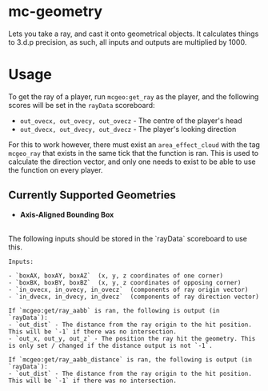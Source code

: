 # mc-geometry
Lets you take a ray, and cast it onto geometrical objects.
It calculates things to 3.d.p precision, as such, all inputs and outputs are multiplied by 1000.

# Usage

To get the ray of a player, run `mcgeo:get_ray` as the player, and the following scores will be set in the `rayData` scoreboard:
- `out_ovecx, out_ovecy, out_ovecz` - The centre of the player's head
- `out_dvecx, out_dvecy, out_dvecz` - The player's looking direction

For this to work however, there must exist an `area_effect_cloud` with the tag `mcgeo_ray` that exists in the same tick that the function is ran. This is used to calculate the direction vector, and only one needs to exist to be able to use the function on every player.

## Currently Supported Geometries
- **Axis-Aligned Bounding Box**
<br>
The following inputs should be stored in the `rayData` scoreboard to use this.

    Inputs:
    
    - `boxAX, boxAY, boxAZ`  (x, y, z coordinates of one corner)
    - `boxBX, boxBY, boxBZ`  (x, y, z coordinates of opposing corner)
    - `in_ovecx, in_ovecy, in_ovecz`  (components of ray origin vector)
    - `in_dvecx, in_dvecy, in_dvecz`  (components of ray direction vector)
    
    If `mcgeo:get/ray_aabb` is ran, the following is output (in `rayData`):
    - `out_dist` - The distance from the ray origin to the hit position. This will be `-1` if there was no intersection.
    - `out_x, out_y, out_z` - The position the ray hit the geometry. This is only set / changed if the distance output is not `-1`.
    
    If `mcgeo:get/ray_aabb_distance` is ran, the following is output (in `rayData`):
    - `out_dist` - The distance from the ray origin to the hit position. This will be `-1` if there was no intersection.